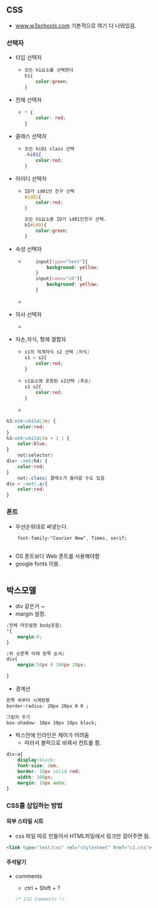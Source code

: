 ## CSS

- www.w3schools.com 기본적으로 여기 다 나와있음.

### 선택자

- 타입 선택자

  - ```css
    모든 h1요소를 선택한다
    h1{
        color:green;
    }
    ```

- 전체 선택자

  - ```css
    * {
        color: red;
    }
    ```

- 클래스 선택자

  - ```css
    모든 hi01 class 선택
    .hi01{
        color:red;
    }
    ```

- 아이디 선택자

  - ```css
    ID가 id01인 친구 선택
    #id01{
        color:red;
    }
    
    모든 h1요소중 ID가 id01인친구 선택.
    h1#id01{
        color:green;
    }
    ```

- 속성 선택자

  - ```css
    	input[type="text"]{
    		background: yellow; 
    	}
    	input[name="id"]{
    		background: yellow; 
    	}
    ```

  - 

- 의사 선택자

  - 

- 자손,자식, 형제 결합자

  - ```css
    s1의 직계자식 s2 선택 (자식)
    s1 > s2{
        color:red;
    }
    ```

  - ```css
    s1요소에 포함된 s2선택 (후손)
    s1 s2{
       	color:red;
    }
    ```

  - 

```css
h3:nth-child(2n) {
	color:red;
}
h3:nth-child(2n + 1 ) {
	color:blue;
}
	not(selector)
div> :not(h4) {
	color:red;
}
	not(.class) 클래스가 들어갈 수도 있음
div > :not(.a){
    color:red;
}
```



### 폰트

- 우선순위대로 써넣는다.

```css
	font-family:"Courier New", Times, serif; 
				
```

-  OS 폰트보다 Web 폰트를 사용해야함
  - google fonts 이용.

```css

```

## 박스모델

- div 같은거 ~
- margin 설정.

```css
(전체 마진설정 body포함)
*{
    margin:0;
}

(위 오른쪽 아래 왼쪽 순서)
div{
    margin:50px 0 100px 20px;   
    		
}


```

- 경계선

```css
왼쪽 위부터 시계방향
border-radius: 20px 20px 0 0 ;

그림자 주기
box-shadow: 10px 10px 10px black;


```



- 박스안에 인라인은 제어가 어려움 
  - 따라서 블럭으로 바꿔서 컨트롤 함.

```css
div>a{
	display:block;
	font-size: 2em;
	border: 10px solid red;
	width: 100px;
	margin: 10px auto;
}
```







### CSS를 삽입하는 방법



#### 외부 스타일 시트

- css 파일 따로 만들어서 HTML파일에서 링크만 걸어주면 됨.

```html
<link type="text/css" rel="stylesheet" href="c1.css">
```





#### 주석달기

- comments

  - ctrl + Shift + ? 

  ```css
  /* CSS Comments */
  ```

